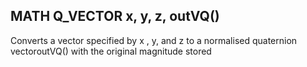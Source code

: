 ## MATH Q_VECTOR x, y, z, outVQ()

Converts a vector specified by x , y, and z to a normalised quaternion vectoroutVQ() with the original magnitude stored